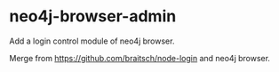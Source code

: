 neo4j-browser-admin
===================

Add a login control module of neo4j browser.

Merge from https://github.com/braitsch/node-login and neo4j browser.
